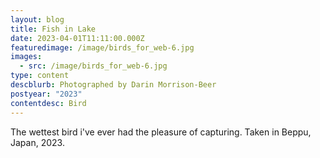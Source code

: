 ```yaml
---
layout: blog
title: Fish in Lake
date: 2023-04-01T11:11:00.000Z
featuredimage: /image/birds_for_web-6.jpg
images:
  - src: /image/birds_for_web-6.jpg
type: content
descblurb: Photographed by Darin Morrison-Beer
postyear: "2023"
contentdesc: Bird
---
```

The wettest bird i've ever had the pleasure of capturing. Taken in Beppu, Japan, 2023.
